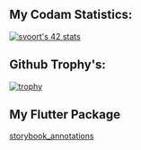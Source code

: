 ## My Codam Statistics:

[![svoort's 42 stats](https://badge42.vercel.app/api/v2/cl5b35tsu001109mkpy0rtxvb/stats?cursusId=21&coalitionId=33)](https://github.com/JaeSeoKim/badge42)

## Github Trophy's:

[![trophy](https://github-profile-trophy.vercel.app/?username=chimpansiets)](https://github.com/ryo-ma/github-profile-trophy)

## My Flutter Package

[storybook_annotations](https://pub.dev/packages/storybook_annotations)
